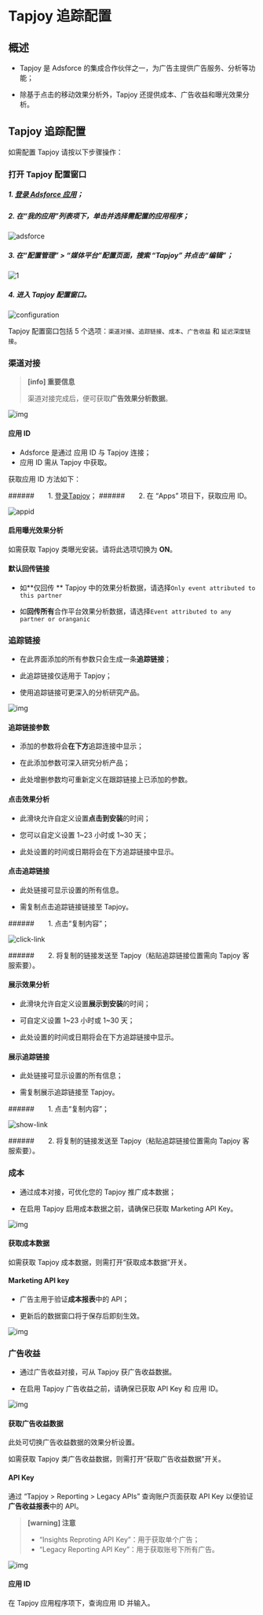 # **Tapjoy 追踪配置**

## 概述

* Tapjoy 是 Adsforce 的集成合作伙伴之一，为广告主提供广告服务、分析等功能；

* 除基于点击的移动效果分析外，Tapjoy 还提供成本、广告收益和曝光效果分析。

## Tapjoy 追踪配置

如需配置 Tapjoy 请按以下步骤操作：

### 打开 Tapjoy 配置窗口

##### 1. [登录 Adsforce 应用](<https://demo-portal.adsforce.io/login>)；

##### 2. 在“我的应用”列表项下，单击并选择需配置的应用程序；

![adsforce](adsforce.png)

##### 3. 在“配置管理” > “媒体平台”配置页面，搜索 “Tapjoy” 并点击“编辑”；

![1](1.png)

##### 4.  进入 Tapjoy 配置窗口。

![configuration](configuration.png)

Tapjoy 配置窗口包括 5 个选项：`渠道对接`、`追踪链接`、`成本`、`广告收益` 和 `延迟深度链接`。

### 渠道对接

> **[info] 重要信息**
>
> 渠道对接完成后，便可获取**广告效果分析数据**。

![img](2.png)

#### 应用 ID

* Adsforce 是通过 应用 ID 与 Tapjoy 连接；
* 应用 ID 需从 Tapjoy 中获取。

获取应用 ID 方法如下：

######&ensp;&ensp;&ensp;&ensp;1. [登录Tapjoy](<https://ltv.tapjoy.com/s/l#session/login>)；
######&ensp;&ensp;&ensp;&ensp;2. 在 “Apps” 项目下，获取应用 ID。

![appid](appid.png)

#### 启用曝光效果分析

如需获取 Tapjoy 类曝光安装。请将此选项切换为 **ON**。

#### 默认回传链接

* 如**仅回传 ** Tapjoy 中的效果分析数据，请选择`Only event attributed to this partner`

* 如**回传所有**合作平台效果分析数据，请选择`Event attributed to any partner or oranganic`

### 追踪链接

* 在此界面添加的所有参数只会生成一条**追踪链接**；

* 此追踪链接仅适用于 Tapjoy；

* 使用追踪链接可更深入的分析研究产品。

![img](3.png)

#### 追踪链接参数

* 添加的参数将会**在下方**追踪连接中显示；

* 在此添加参数可深入研究分析产品；

* 此处增删参数均可重新定义在跟踪链接上已添加的参数。

#### 点击效果分析

* 此滑块允许自定义设置**点击到安装**的时间；

* 您可以自定义设置 1~23 小时或 1~30 天；

* 此处设置的时间或日期将会在下方追踪链接中显示。

#### 点击追踪链接

* 此处链接可显示设置的所有信息。

* 需复制点击追踪链接链接至 Tapjoy。

######&ensp;&ensp;&ensp;&ensp;1. 点击“复制内容”；

![click-link](click-link.png)

######&ensp;&ensp;&ensp;&ensp;2.  将复制的链接发送至 Tapjoy（粘贴追踪链接位置需向 Tapjoy 客服索要）。

#### 展示效果分析

* 此滑块允许自定义设置**展示到安装**的时间；

* 可自定义设置 1~23 小时或 1~30 天；

* 此处设置的时间或日期将会在下方追踪链接中显示。

#### 展示追踪链接

* 此处链接可显示设置的所有信息；

* 需复制展示追踪链接至 Tapjoy。 

######&ensp;&ensp;&ensp;&ensp;1. 点击“复制内容”；

![show-link](show-link.png)

######&ensp;&ensp;&ensp;&ensp;2. 将复制的链接发送至 Tapjoy（粘贴追踪链接位置需向 Tapjoy 客服索要）。      

### 成本

* 通过成本对接，可优化您的 Tapjoy 推广成本数据；

* 在启用 Tapjoy 启用成本数据之前，请确保已获取 Marketing API Key。

![img](4.png)

#### 获取成本数据

如需获取 Tapjoy 成本数据，则需打开“获取成本数据”开关。

#### Marketing API key

* 广告主用于验证**成本报表**中的 API；

* 更新后的数据窗口将于保存后即刻生效。

![img](marketingapikey.png)

### 广告收益

* 通过广告收益对接，可从 Tapjoy 获广告收益数据。

* 在启用 Tapjoy 广告收益之前，请确保已获取 API Key 和 应用 ID。

![img](5.png)

#### 获取广告收益数据

此处可切换广告收益数据的效果分析设置。

如需获取 Tapjoy 类广告收益数据，则需打开“获取广告收益数据”开关。

#### API Key

通过 “Tapjoy > Reporting > Legacy APIs” 查询账户页面获取 API Key 以便验证**广告收益报表**中的 API。

> **[warning] 注意**
>
> * “Insights Reproting API Key”：用于获取单个广告；
> * “Legacy Reporting API Key”：用于获取账号下所有广告。

![img](apikey2.png)

#### 应用 ID

在 Tapjoy 应用程序项下，查询应用 ID 并输入。